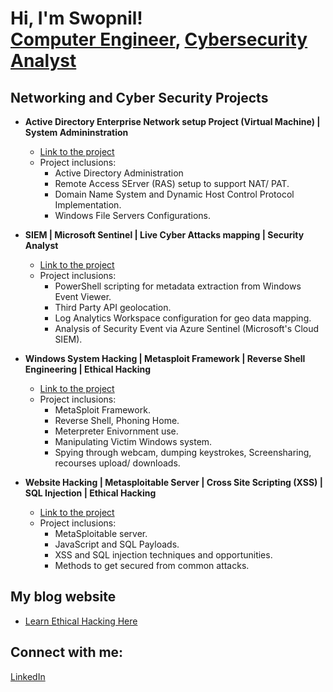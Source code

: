 <h1>Hi, I'm Swopnil! <br/><a href="https://github.com/swopnilshakya7">Computer Engineer</a>, <a href="https://www.linkedin.com/in/swopnil-shakya-981788146/">Cybersecurity Analyst</a>

<h2>Networking and Cyber Security Projects</h2>

- <b>Active Directory Enterprise Network setup Project (Virtual Machine) | System Admininstration </b>
  - [Link to the project](https://github.com/swopnilshakya7/Enterprise-Active-Directory-and-Internal-Network-Setup)
  - Project inclusions:
    - Active Directory Administration
    - Remote Access SErver (RAS) setup to support NAT/ PAT.
    - Domain Name System and Dynamic Host Control Protocol Implementation.
    - Windows File Servers Configurations.

- <b>SIEM | Microsoft Sentinel | Live Cyber Attacks mapping | Security Analyst </b>
  - [Link to the project](https://github.com/swopnilshakya7/Azure-Sentinel-SIEM-Mapping-Live-CyberAttacks)
  - Project inclusions:
    - PowerShell scripting for metadata extraction from Windows Event Viewer.
    - Third Party API geolocation.
    - Log Analytics Workspace configuration for geo data mapping.
    - Analysis of Security Event via Azure Sentinel (Microsoft's Cloud SIEM).


- <b>Windows System Hacking | Metasploit Framework | Reverse Shell Engineering | Ethical Hacking </b>
  - [Link to the project](https://github.com/swopnilshakya7/Taking-Control-Over-Windows-Machine-Metasploit-Ethical-Hacking/tree/main)
  - Project inclusions:
    - MetaSploit Framework.
    - Reverse Shell, Phoning Home.
    - Meterpreter Enivornment use.
    - Manipulating Victim Windows system.
    - Spying through webcam, dumping keystrokes, Screensharing, recourses upload/ downloads.

- <b>Website Hacking | Metasploitable Server | Cross Site Scripting (XSS) | SQL Injection | Ethical Hacking </b>
  - [Link to the project](https://github.com/swopnilshakya7/Web-Application-Hacking-XSS-SQL-Injection-Metasploitable-Home-Lab/tree/main)
  - Project inclusions:
    - MetaSploitable server.
    - JavaScript and SQL Payloads.
    - XSS and SQL injection techniques and opportunities.
    - Methods to get secured from common attacks.
   


<h2>My blog website</h2>

- [Learn Ethical Hacking Here](https://www.swopnilshakya.com.np)

<h2> Connect with me:</h2>

 [LinkedIn](https://www.linkedin.com/in/swopnil-shakya-981788146/)


